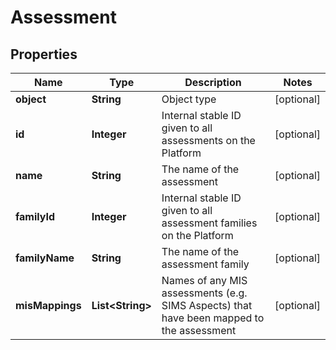 
# Assessment

## Properties
Name | Type | Description | Notes
------------ | ------------- | ------------- | -------------
**object** | **String** | Object type |  [optional]
**id** | **Integer** | Internal stable ID given to all assessments on the Platform |  [optional]
**name** | **String** | The name of the assessment |  [optional]
**familyId** | **Integer** | Internal stable ID given to all assessment families on the Platform |  [optional]
**familyName** | **String** | The name of the assessment family |  [optional]
**misMappings** | **List&lt;String&gt;** | Names of any MIS assessments (e.g. SIMS Aspects) that have been mapped to the assessment |  [optional]



